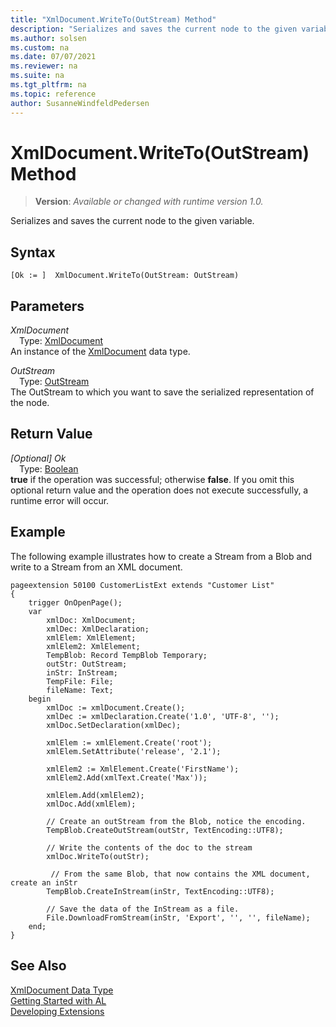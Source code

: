 ```yaml
---
title: "XmlDocument.WriteTo(OutStream) Method"
description: "Serializes and saves the current node to the given variable."
ms.author: solsen
ms.custom: na
ms.date: 07/07/2021
ms.reviewer: na
ms.suite: na
ms.tgt_pltfrm: na
ms.topic: reference
author: SusanneWindfeldPedersen
---
```

[//]: # (START>DO_NOT_EDIT)
[//]: # (IMPORTANT:Do not edit any of the content between here and the END>DO_NOT_EDIT.)
[//]: # (Any modifications should be made in the .xml files in the ModernDev repo.)
# XmlDocument.WriteTo(OutStream) Method
> **Version**: _Available or changed with runtime version 1.0._

Serializes and saves the current node to the given variable.


## Syntax
```AL
[Ok := ]  XmlDocument.WriteTo(OutStream: OutStream)
```
## Parameters
*XmlDocument*  
&emsp;Type: [XmlDocument](xmldocument-data-type.md)  
An instance of the [XmlDocument](xmldocument-data-type.md) data type.  

*OutStream*  
&emsp;Type: [OutStream](../outstream/outstream-data-type.md)  
The OutStream to which you want to save the serialized representation of the node.  


## Return Value
*[Optional] Ok*  
&emsp;Type: [Boolean](../boolean/boolean-data-type.md)  
**true** if the operation was successful; otherwise **false**.   If you omit this optional return value and the operation does not execute successfully, a runtime error will occur.  


[//]: # (IMPORTANT: END>DO_NOT_EDIT)


## Example

The following example illustrates how to create a Stream from a Blob and write to a Stream from an XML document.

```al
pageextension 50100 CustomerListExt extends "Customer List"
{
    trigger OnOpenPage();
    var
        xmlDoc: XmlDocument;
        xmlDec: XmlDeclaration;
        xmlElem: XmlElement;
        xmlElem2: XmlElement;
        TempBlob: Record TempBlob Temporary;
        outStr: OutStream;
        inStr: InStream;
        TempFile: File;
        fileName: Text;
    begin
        xmlDoc := xmlDocument.Create();
        xmlDec := xmlDeclaration.Create('1.0', 'UTF-8', '');
        xmlDoc.SetDeclaration(xmlDec);

        xmlElem := xmlElement.Create('root');
        xmlElem.SetAttribute('release', '2.1');

        xmlElem2 := XmlElement.Create('FirstName');
        xmlElem2.Add(xmlText.Create('Max'));

        xmlElem.Add(xmlElem2);
        xmlDoc.Add(xmlElem);

        // Create an outStream from the Blob, notice the encoding.
        TempBlob.CreateOutStream(outStr, TextEncoding::UTF8);

        // Write the contents of the doc to the stream
        xmlDoc.WriteTo(outStr);

         // From the same Blob, that now contains the XML document, create an inStr
        TempBlob.CreateInStream(inStr, TextEncoding::UTF8);

        // Save the data of the InStream as a file.
        File.DownloadFromStream(inStr, 'Export', '', '', fileName);
    end;
}
```


## See Also
[XmlDocument Data Type](xmldocument-data-type.md)  
[Getting Started with AL](../../devenv-get-started.md)  
[Developing Extensions](../../devenv-dev-overview.md)